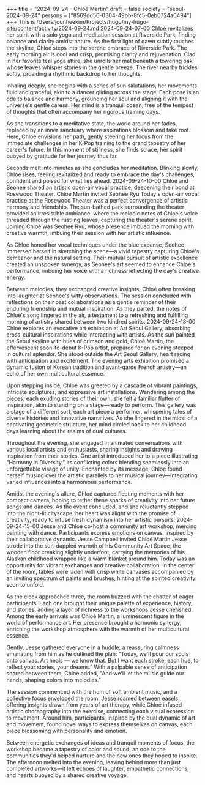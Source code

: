 +++
title = "2024-09-24 - Chloé Martin"
draft = false
society = "seoul-2024-09-24"
persons = ["8569dd56-0304-49bb-8fc5-0eb0724a0494"]
+++
This is /Users/joonheekim/Projects/hugo/my-hugo-site/content/activity/2024-09-24.md
2024-09-24-07-00
Chloé revitalizes her spirit with a solo yoga and meditation session at Riverside Park, finding balance and clarity amidst nature.
As the first light of dawn subtly touches the skyline, Chloé steps into the serene embrace of Riverside Park. The early morning air is cool and crisp, promising clarity and rejuvenation. Clad in her favorite teal yoga attire, she unrolls her mat beneath a towering oak whose leaves whisper stories in the gentle breeze. The river nearby trickles softly, providing a rhythmic backdrop to her thoughts.

Inhaling deeply, she begins with a series of sun salutations, her movements fluid and graceful, akin to a dancer gliding across the stage. Each pose is an ode to balance and harmony, grounding her soul and aligning it with the universe's gentle caress. Her mind is a tranquil ocean, free of the tempest of thoughts that often accompany her rigorous training days. 

As she transitions to a meditative state, the world around her fades, replaced by an inner sanctuary where aspirations blossom and take root. Here, Chloé envisions her path, gently steering her focus from the immediate challenges in her K-Pop training to the grand tapestry of her career's future. In this moment of stillness, she finds solace, her spirit buoyed by gratitude for her journey thus far.

Seconds melt into minutes as she concludes her meditation. Blinking slowly, Chloé rises, feeling revitalized and ready to embrace the day's challenges, confident and poised for what lies ahead.
2024-09-24-10-00
Chloé and Seohee shared an artistic open-air vocal practice, deepening their bond at Rosewood Theater.
Chloé Martin invited Seohee Ryu
Today's open-air vocal practice at the Rosewood Theater was a perfect convergence of artistic harmony and friendship. The sun-bathed park surrounding the theater provided an irresistible ambiance, where the melodic notes of Chloé's voice threaded through the rustling leaves, capturing the theater's serene spirit. Joining Chloé was Seohee Ryu, whose presence imbued the morning with creative warmth, imbuing their session with her artistic influence.

As Chloé honed her vocal techniques under the blue expanse, Seohee immersed herself in sketching the scene—a vivid tapestry capturing Chloé's demeanor and the natural setting. Their mutual pursuit of artistic excellence created an unspoken synergy, as Seohee's art seemed to enhance Chloé's performance, imbuing her voice with a richness reflecting the day's creative energy.

Between melodies, they exchanged creative insights, Chloé often breaking into laughter at Seohee's witty observations. The session concluded with reflections on their past collaborations as a gentle reminder of their enduring friendship and mutual inspiration. As they parted, the notes of Chloé's song lingered in the air, a testament to a refreshing and fulfilling morning of artistry shared between two kindred spirits.
2024-09-24-18-00
Chloé explores an evocative art exhibition at Art Seoul Gallery, absorbing cross-cultural inspirations while interacting with artists.
As the sun painted the Seoul skyline with hues of crimson and gold, Chloé Martin, the effervescent soon-to-debut K-Pop artist, prepared for an evening steeped in cultural splendor. She stood outside the Art Seoul Gallery, heart racing with anticipation and excitement. The evening arts exhibition promised a dynamic fusion of Korean tradition and avant-garde French artistry—an echo of her own multicultural essence. 

Upon stepping inside, Chloé was greeted by a cascade of vibrant paintings, intricate sculptures, and expressive art installations. Wandering among the pieces, each exuding stories of their own, she felt a familiar flutter of inspiration, akin to standing on a stage—ready to perform. This gallery was a stage of a different sort, each art piece a performer, whispering tales of diverse histories and innovative narratives. As she lingered in the midst of a captivating geometric structure, her mind circled back to her childhood days learning about the realms of dual cultures.

Throughout the evening, she engaged in animated conversations with various local artists and enthusiasts, sharing insights and drawing inspiration from their stories. One artist introduced her to a piece illustrating "Harmony in Diversity," its conflicting colors blending seamlessly into an unforgettable visage of unity. Enchanted by its message, Chloe found herself musing over the artistic parallels to her musical journey—integrating varied influences into a harmonious performance.

Amidst the evening's allure, Chloé captured fleeting moments with her compact camera, hoping to tether these sparks of creativity into her future songs and dances. As the event concluded, and she reluctantly stepped into the night-lit cityscape, her heart was alight with the promise of creativity, ready to infuse fresh dynamism into her artistic pursuits.
2024-09-24-15-00
Jesse and Chloé co-host a community art workshop, merging painting with dance. Participants express emotions on canvas, inspired by their collaborative dynamic.
Jesse Campbell invited Chloé Martin
Jesse strode into the sun-dappled warmth of his Community Art Space, the wooden floor creaking slightly underfoot, carrying the memories of his Alaskan childhood wrapped like a warm blanket around him. Today was an opportunity for vibrant exchanges and creative collaboration. In the center of the room, tables were laden with crisp white canvases accompanied by an inviting spectrum of paints and brushes, hinting at the spirited creativity soon to unfold.

As the clock approached three, the room buzzed with the chatter of eager participants. Each one brought their unique palette of experience, history, and stories, adding a layer of richness to the workshops Jesse cherished. Among the early arrivals was Chloé Martin, a luminescent figure in the world of performance art. Her presence brought a harmonic synergy, enriching the workshop atmosphere with the warmth of her multicultural essence. 

Gently, Jesse gathered everyone in a huddle, a reassuring calmness emanating from him as he outlined the plan: “Today, we'll pour our souls onto canvas. Art heals — we know that. But I want each stroke, each hue, to reflect your stories, your dreams.” With a palpable sense of anticipation shared between them, Chloé added, "And we'll let the music guide our hands, shaping colors into melodies."

The session commenced with the hum of soft ambient music, and a collective focus enveloped the room. Jesse roamed between easels, offering insights drawn from years of art therapy, while Chloé infused artistic choreography into the exercise, connecting each visual expression to movement. Around him, participants, inspired by the dual dynamic of art and movement, found novel ways to express themselves on canvas, each piece blossoming with personality and emotion. 

Between energetic exchanges of ideas and tranquil moments of focus, the workshop became a tapestry of color and sound, an ode to the communities they'd helped nurture and the new ones they hoped to inspire. The afternoon melted into the evening, leaving behind more than just completed artworks—it left echoes of laughter, empathetic connections, and hearts buoyed by a shared creative voyage.
